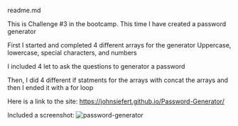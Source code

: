 readme.md

This is Challenge #3 in the bootcamp. 
This time I have created a password generator

First I started and completed 4 different arrays for the generator
Uppercase, lowercase, special characters, and numbers

I included 4 let to ask the questions to generator a password

Then, I did 4 different if statments for the arrays with concat the arrays and then I ended it with a for loop


Here is a link to the site:
https://johnsiefert.github.io/Password-Generator/

Included a screenshot:
![password-generator](https://user-images.githubusercontent.com/91295870/139539022-5c4b2ae3-9377-411c-899f-4efa9b8a2f57.png)